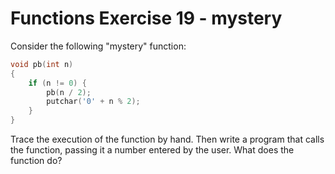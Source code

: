 # Functions Exercise 19 - mystery

Consider the following "mystery" function:

```c
void pb(int n) 
{
    if (n != 0) {
        pb(n / 2);
        putchar('0' + n % 2);
    }
}
```

Trace the execution of the function by hand. Then write a program that calls the function, passing it a number entered by the user. What does the function do?
